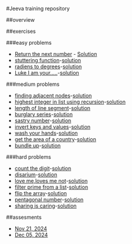 #Jeeva training repository

##overview

##exercises

###easy problems
- [Return the next number](https://edabit.com/challenge/KjCS7occ9hfu5snpb) - [Solution](excercises/easy/list.py)
- [stuttering function](https://edabit.com/challenge/gt9LLufDCMHKMioh2)-[solution](excercises/easy/stutter.py)
- [radiens to degrees](https://edabit.com/challenge/2X2uZysLJ3CpsxLDD)-[solution](excercises/easy/raiantodegree.py)
- [Luke I am your.....](https://edabit.com/challenge/8pDH2SRutPoaQghgc)-[solution](excercises/easy/luke.py)


###medium problems
- [finding adjacent nodes](https://edabit.com/challenge/3DAkZHv2LZjgqWbvW)-[solution](excercises/medium/adjacentnode.py)
- [highest integer in list using recursion](https://edabit.com/challenge/xRMQG4Sxewx5agDRr)-[solution](excercises\medium\listrecursion.py)
- [length of line segment](https://edabit.com/challenge/9a8rXCGo4JE36juoF)-[solution](excercises/medium/lengthoflinesegment.py)
- [burglary series](https://edabit.com/challenge/9KEKJG5PZTFmG3Zau)-[solution](excercises/medium/burglary.py)
- [sastry number](https://edabit.com/challenge/KjSae7LTFzYTC256A)-[solution](excercises/medium/sastry.py)
- [invert keys and values](https://edabit.com/challenge/YTECpnCCeJsYqYvfF)-[solution](excercises/medium/invert.py)
- [wash your hands](https://edabit.com/challenge/XNqAFTw3shrxcEdWz)-[solution](excercises/medium/washhands.py)
- [get the area of a country](https://edabit.com/challenge/ejfdLAp673DwxSg5R)-[solution](excercises/medium/areaofcountry.py)
- [bundle up](https://edabit.com/challenge/saKcrsreCGXD28hgE)-[solution](excercises/medium/bundleup.py)


###hard problems
- [count the digit](https://edabit.com/challenge/wv6p5WR648oG6mTZx)-[solution](excercises/hard/countthedigit.py)
- [disarium](https://edabit.com/challenge/pyxXekyofGasXX2me)-[solution](excercises\hard\disarium.py)
- [love me,loves me not](https://edabit.com/challenge/wNfRFhnAefjJcXwQ4)-[solution](excercises/hard/love.py)
- [filter prime from a list](https://edabit.com/challenge/sPdaYSjgqpupa2B7q)-[solution](excercises/hard/filterprime.py)
- [flip the array](https://edabit.com/challenge/wytnq5RFKdMaD9GGM)-[solution](excercises/hard/flipthearray.py)
- [pentagonal number](https://edabit.com/challenge/wmdanmJkaT9waTg3y)-[solution](excercises/hard/pentagonalnumber.py)
- [sharing is caring](https://edabit.com/challenge/t5w3KeLXzs5ChWDMo)-[solution](excercises/hard/sharingiscaring.py)

##assesments
- [Nov 21, 2024](assessments/20241121/log.py)
- [Dec 05, 2024](assessments/20241205/python_task2.ipynb)
